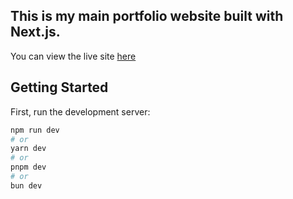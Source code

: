 ## This is my main portfolio website built with Next.js.
You can view the live site [here](https://benscotthumphries.github.io/portfolio-ben)

## Getting Started

First, run the development server:

```bash
npm run dev
# or
yarn dev
# or
pnpm dev
# or
bun dev
```
